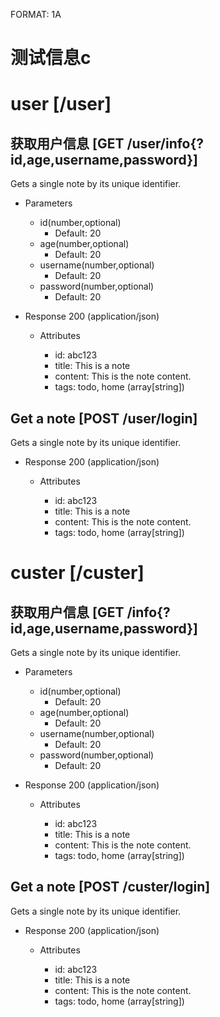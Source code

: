 FORMAT: 1A


# 测试信息c
#  user [/user]
## 获取用户信息 [GET /user/info{?id,age,username,password}]
Gets a single note by its unique identifier.


+ Parameters
    
    + id(number,optional)
        + Default: 20
    + age(number,optional)
        + Default: 20
    + username(number,optional)
        + Default: 20
    + password(number,optional)
        + Default: 20

+ Response 200 (application/json)

    + Attributes

        + id: abc123
        + title: This is a note
        + content: This is the note content.
        + tags: todo, home (array[string])




## Get a note [POST /user/login]
Gets a single note by its unique identifier.

+ Response 200 (application/json)

    + Attributes

        + id: abc123
        + title: This is a note
        + content: This is the note content.
        + tags: todo, home (array[string])




# custer [/custer]

## 获取用户信息 [GET /info{?id,age,username,password}]
Gets a single note by its unique identifier.


+ Parameters
    
    + id(number,optional)
        + Default: 20
    + age(number,optional)
        + Default: 20
    + username(number,optional)
        + Default: 20
    + password(number,optional)
        + Default: 20

+ Response 200 (application/json)

    + Attributes

        + id: abc123
        + title: This is a note
        + content: This is the note content.
        + tags: todo, home (array[string])




## Get a note [POST /custer/login]
Gets a single note by its unique identifier.

+ Response 200 (application/json)

    + Attributes

        + id: abc123
        + title: This is a note
        + content: This is the note content.
        + tags: todo, home (array[string])
